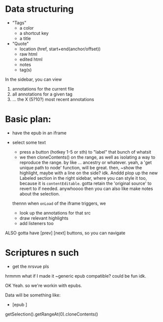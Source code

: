 
# Data structuring

- "Tags"
  - a color
  - a shortcut key
  - a title
- "Quote"
  - location (href, start+end(anchor/offset))
  - raw html
  - edited html
  - notes
  - tag(s)

In the sidebar, you can view
1) annotations for the current file
2) all annotations for a given tag
3) ... the X (5?10?) most recent annotations


# Basic plan:

- have the epub in an iframe
- select some text
  - press a button (hotkey 1-5 or sth) to "label" that bunch of whatsit
  - we then cloneContents() on the range, as well as isolating a way to reproduce the range.
    by like ... ancestry or whatever.
    yeah, a 'get unique path to node' function, will be great.
    then, ~show the highlight, maybe with a line on the side? idk.
    Anddd plop up the new Labeled section in the right sidebar, where you can style it too,
    because it is `contentEditable`. gotta retain the 'original source' to revert to if needed.
  anywhoooo then you can also like make notes about the selection.

  thennn when `onLoad` of the iframe triggers, we
  - look up the annotations for that src
  - draw relevant highlights
  - add listeners too


ALSO gotta have [prev] [next] buttons, so you can navigate


# Scriptures n such

- get the nrsvue pls


hrmmm what if I made it ~generic epub compatible?
could be fun idk.


OK Yeah.
so
we're workin with epubs.

Data will be something like:

- [epub ]

getSelection().getRangeAt(0).cloneContents()


